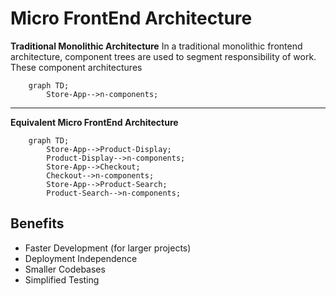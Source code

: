 # Micro FrontEnd Architecture

**Traditional Monolithic Architecture**
In a traditional monolithic frontend architecture, component trees are used to segment responsibility of work.  These component architectures 
```mermaid
    graph TD;
        Store-App-->n-components;
```

---
**Equivalent Micro FrontEnd Architecture**
```mermaid
    graph TD;
        Store-App-->Product-Display;
        Product-Display-->n-components;
        Store-App-->Checkout;
        Checkout-->n-components;
        Store-App-->Product-Search;
        Product-Search-->n-components;
```

## Benefits
*  Faster Development (for larger projects)
*  Deployment Independence
*  Smaller Codebases
*  Simplified Testing